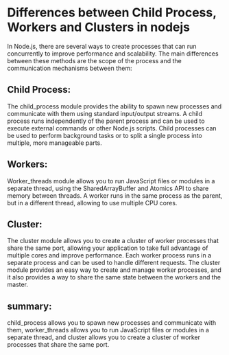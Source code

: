 # Differences between Child Process, Workers and Clusters in nodejs
In Node.js, there are several ways to create processes that can run concurrently to improve performance and scalability. The main differences between these methods are the scope of the process and the communication mechanisms between them:

## Child Process:
 The child_process module provides the ability to spawn new processes and communicate with them using standard input/output streams. A child process runs independently of the parent process and can be used to execute external commands or other Node.js scripts. Child processes can be used to perform background tasks or to split a single process into multiple, more manageable parts.

## Workers:
 Worker_threads module allows you to run JavaScript files or modules in a separate thread, using the SharedArrayBuffer and Atomics API to share memory between threads. A worker runs in the same process as the parent, but in a different thread, allowing to use multiple CPU cores.

## Cluster:
 The cluster module allows you to create a cluster of worker processes that share the same port, allowing your application to take full advantage of multiple cores and improve performance. Each worker process runs in a separate process and can be used to handle different requests. The cluster module provides an easy way to create and manage worker processes, and it also provides a way to share the same state between the workers and the master.

## summary:
 child_process allows you to spawn new processes and communicate with them, worker_threads allows you to run JavaScript files or modules in a separate thread, and cluster allows you to create a cluster of worker processes that share the same port.